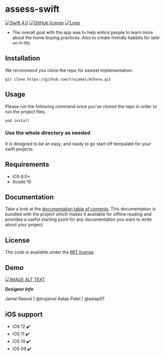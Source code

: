 # assess-swift
[![Swift 4.0](https://img.shields.io/badge/Swift-4.0-green.svg?style=flat)](https://developer.apple.com/swift/)
[![GitHub license](https://img.shields.io/badge/license-MIT-lightgrey.svg)](https://raw.githubusercontent.com/Cuberto/flashy-tabbar/master/LICENSE)
[![Logo](https://cl.ly/d1e46305455a/Image%202019-02-26%20at%202.34.24%20AM.png)](https://veveusa.com)

 * The overall goal with the app was to help entice people to learn more about the home buying practices. Also to create freindly habbits for later on in life.

## Installation
We recommend you clone the repo for easiest implementation:

```
git clone https://github.com/trujamal/Athena.git
```

## Usage

Please run the following command once you've cloned the repo in order to run the project files.

```
pod install
```

### Use the whole directory as needed
It is designed to be an easy, and ready to go start off tempalate for your swift projects.

## Requirements

* iOS 8.0+
* Xcode 10

## Documentation

Take a look at the [documentation table of contents](dist/doc/TOC.md).
This documentation is bundled with the project which makes it
available for offline reading and provides a useful starting point for
any documentation you want to write about your project.


## License

The code is available under the [MIT license](LICENSE.txt).



## Demo

<p align="center">

[![IMAGE ALT TEXT](http://img.youtube.com/vi/5UNDT1B4KtE/0.jpg)](https://www.youtube.com/watch?v=5UNDT1B4KtE&feature=youtu.be "App Demo")

</p>

***Designer Info***

Jamal Rasool | @trujamal
Aalap Patel  | @aalap07


## iOS support

* iOS 12 ✔️
* iOS 11 ✔️
* iOS 10 ✔️
* iOS 09 ✔️

